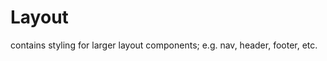 Layout
===========================

contains styling for larger layout components; e.g. nav, header, footer, etc.